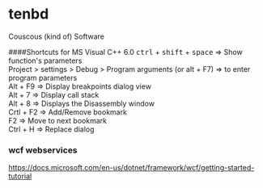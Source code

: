 # tenbd
Couscous (kind of) Software

####Shortcuts for MS Visual C++ 6.0
<kbd>ctrl</kbd> + <kbd>shift</kbd> + <kbd>space</kbd> => Show function's parameters  
Project > settings > Debug > Program arguments (or <kdb>alt</kdb> + <kdb>F7</kdb>)  => to enter program parameters  
<kdb>Alt</kdb> + <kdb>F9</kdb> => Display breakpoints dialog view  
<kdb>Alt</kdb> + <kdb>7</kdb> => Display call stack  
<kdb>Alt</kdb> + <kdb>8</kdb> => Displays the Disassembly window  
<kdb>Crtl</kdb> + <kdb>F2</kdb> => Add/Remove bookmark  
<kdb>F2</kdb> => Move to next bookmark  
<kdb>Ctrl</kdb> + <kdb>H</kdb> => Replace dialog  

### wcf webservices
https://docs.microsoft.com/en-us/dotnet/framework/wcf/getting-started-tutorial
